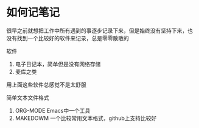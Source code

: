 如何记笔记
=========

很早之前就想把工作中所有遇到的事逐步记录下来，但是始终没有坚持下来，也
没有找到一个比较好的软件来记录，总是零零散散的


软件
1. 电子日记本，简单但是没有网络存储
2. 麦库之类

用上面这些软件总感觉不是太舒服


简单文本文件格式
1. ORG-MODE Emacs中一个工具
2. MAKEDOWM 一个比较常用文本格式，github上支持比较好
